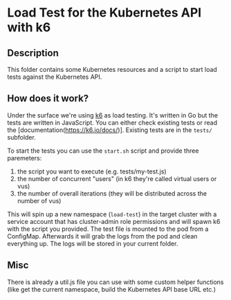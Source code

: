 # Load Test for the Kubernetes API with k6

## Description

This folder contains some Kubernetes resources and a script to start load tests against the Kubernetes API.

## How does it work?

Under the surface we're using [k6](https://k6.io/) as load testing. It's written in Go but the tests are written in JavaScript. You can either check existing tests or read the [documentation(https://k6.io/docs/)]. Existing tests are in the `tests/` subfolder.

To start the tests you can use the `start.sh` script and provide three paremeters:

1. the script you want to execute (e.g. tests/my-test.js)
2. the number of concurrent "users" (in k6 they're called virtual users or vus)
3. the number of overall iterations (they will be distributed across the number of vus)

This will spin up a new namespace (`load-test`) in the target cluster with a service account that has cluster-admin role permissions and will spawn k6 with the script you provided. The test file is mounted to the pod from a ConfigMap. Afterwards it will grab the logs from the pod and clean everything up. The logs will be stored in your current folder.

## Misc

There is already a util.js file you can use with some custom helper functions (like get the current namespace, build the Kubernetes API base URL etc.)
